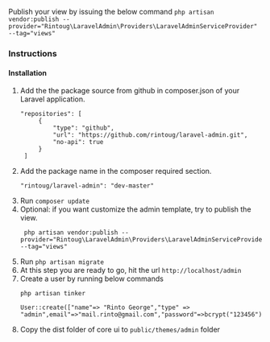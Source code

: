 Publish your view by issuing the below command
```php artisan vendor:publish --provider="Rintoug\LaravelAdmin\Providers\LaravelAdminServiceProvider" --tag="views"```

### Instructions

#### Installation

1. Add the the package source from github in composer.json of your Laravel application.
   ```
   "repositories": [
        {
            "type": "github",
            "url": "https://github.com/rintoug/laravel-admin.git",
            "no-api": true
        }
    ]
   
2. Add the package name in the composer required section.
   ```
   "rintoug/laravel-admin": "dev-master"
3. Run ```composer update```
4. Optional: if you want customize the admin template, try to publish the view.
   ```
    php artisan vendor:publish --provider="Rintoug\LaravelAdmin\Providers\LaravelAdminServiceProvider" --tag="views"
5. Run ```php artisan migrate```
6. At this step you are ready to go, hit the url ```http://localhost/admin```
7. Create a user by running below commands
   ```
   php artisan tinker

   User::create(["name"=> "Rinto George","type" => "admin",email"=>"mail.rinto@gmail.com","password"=>bcrypt("123456")]);
   ```
8. Copy the dist folder of core ui to ```public/themes/admin``` folder   

